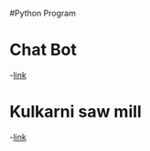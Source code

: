 #Python Program
# Chat Bot
-[link](https://landbot.online/v3/H-1534541-XAHK3SUDZBOZ16AA/index.html)
# Kulkarni saw mill
-[link](https://hkulkarni379.wixsite.com/kulkarni-saw-mill)
